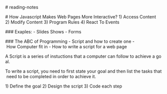 # reading-notes

# How Javascript Makes Web Pages More Interactive?
1) Access Content
2) Modify Content
3) Program Rules
4) React To Events

### Exaples:
- Slides Shows
- Forms

### The ABC of Programming
- Script and how to create one
- How Computer fit in
- How to write a script for a web page


A Script is a series of instuctions that a computer can follow to achieve a goal.

To write a script, you need to first state your goal and then list the tasks that need to be completed in order to achieve it.

1) Define the goal
2) Design the script
3) Code each step